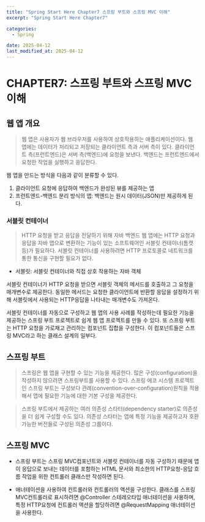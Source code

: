 ```yaml
---
title: "Spring Start Here Chapter7 스프링 부트와 스프링 MVC 이해"
excerpt: "Spring Start Here Chapter7"

categories:
  - Spring

date: 2025-04-12
last_modified_at: 2025-04-12
---
```


# CHAPTER7: 스프링 부트와 스프링 MVC 이해

## 웹 앱 개요

> 웹 앱은 사용자가 웹 브라우저를 사용하여 상호작용하는 애플리케이션이다. 웹 앱에는 데이터가 처리되고 저장되는 클라이언트 측과 서버 측이 있다. 클라이언트 측(프런트엔드)은 서버 측(백엔드)에 요청을 보낸다. 백엔드는 프런트엔드에서 요청한 작업을 실행하고 응답한다.

웹 앱을 만드는 방식을 다음과 같이 분류할 수 있다.

1. 클라이언트 요청에 응답하여 백엔드가 완성된 뷰를 제공하는 앱
2. 프런트엔드-백엔드 분리 방식의 앱: 백엔드는 원시 데이터(JSON)만 제공하게 된다.

### 서블릿 컨테이너

> HTTP 요청을 받고 응답을 전달하기 위해 자바 백엔드 웹 앱에는 HTTP 요청과 응답을 자바 앱으로 변환하는 기능이 있는 소프트웨어인 서블릿 컨테이너(톰캣 등)가 필요하다. 서블릿 컨테이너를 사용하려면 HTTP 프로토콜로 네트워크를 통한 통신을 구현할 필요가 없다.

- 서블릿: 서블릿 컨테이너와 직접 상호 작용하는 자바 객체

서블릿 컨테이너가 HTTP 요청을 받으면 서블릿 객체의 메서드를 호출하고 그 요청을 매개변수로 제공한다. 동일한 메서드는 요청한 클라이언트에 반환할 응답을 설정하기 위해 서블릿에서 사용되는 HTTP응답을 나타내는 매개변수도 가져온다.

서블릿 컨테이너를 자동으로 구성하고 웹 앱의 사용 사례를 작성하는데 필요한 기능을 제공하는 스프링 부트 프로젝트로 쉽게 웹 앱 프로젝트를 만들 수 있다. 또 스프링 부트는 HTTP 요청을 가로채고 관리하는 컴포넌트 집합을 구성한다. 이 컴포넌트들은 스프링 MVC라고 하는 클래스 설계의 일부다.

## 스프링 부트

> 스프링은 웹 앱을 구현할 수 있는 기능을 제공한다. 많은 구성(configuration)을 작성하지 않으려면 스프링부트를 사용할 수 있다. 스프링 에코 시스템 프로젝트인 스프링 부트는 구성보다 관례(convention-over-configuration)원칙을 적용해서 앱에 필요한 기능에 대한 기본 구성을 제공한다.

> 스프링 부트에서 제공하는 여러 의존성 스타터(dependency starter)로 의존성을 더 쉽게 구성할 수도 있다. 의존성 스타터는 앱에 특정 기능을 제공하고자 호환 가능한 버전들로 구성된 의존성 그룹이다.

## 스프링 MVC

- 스프링 부트는 스프링 MVC컴포넌트와 서블릿 컨테이너를 자동 구성하기 때문에 앱이 응답으로 보내는 데이터를 포함하는 HTML 문서와 최소한의 HTTP요청-응답 흐름 작업을 위한 컨트롤러 클래스만 작성하면 된다.

- 애너테이션을 사용하여 컨트롤러와 컨트롤러의 액션을 구성한다. 클래스를 스프링 MVC컨트롤러로 표시하려면 @Controller 스테레오타입 애너테이션을 사용하며, 특정 HTTP요청에 컨트롤러 액션을 할당하려면 @RequestMapping 애너테이션을 사용한다.
